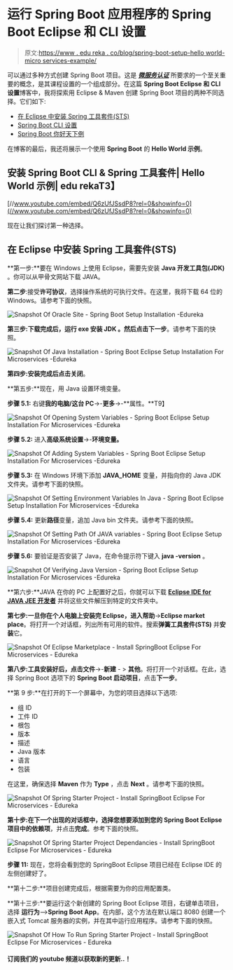 # 运行 Spring Boot 应用程序的 Spring Boot Eclipse 和 CLI 设置

> 原文:[https://www . edu reka . co/blog/spring-boot-setup-hello world-micro services-example/](https://www.edureka.co/blog/spring-boot-setup-helloworld-microservices-example/)

可以通过多种方式创建 Spring Boot 项目。这是 [***微服务认证***](https://www.edureka.co/microservices-architecture-training) 所要求的一个至关重要的概念，是其课程设置的一个组成部分。在这篇 **Spring Boot Eclipse 和 CLI 设置**博客中，我将探索用 Eclipse & Maven 创建 Spring Boot 项目的两种不同选择。它们如下:

*   [在 Eclipse 中安装 Spring 工具套件(STS)](#InstallSpringToolSuite(STS)inEclipse)
*   [Spring Boot CLI 设置](#RunApplicationsUsingSpringBootCLI&Maven)
*   [Spring Boot 你好天下例](#SpringBootHelloWorldExample)

在博客的最后，我还将展示一个使用 **Spring Boot** 的 **Hello World 示例**。

## **安装 Spring Boot CLI & Spring 工具套件| Hello World 示例| edu rekaT3】**

[//www.youtube.com/embed/Q6zUfJSsdP8?rel=0&showinfo=0](//www.youtube.com/embed/Q6zUfJSsdP8?rel=0&showinfo=0)

现在让我们探讨第一种选择。

## **在 Eclipse 中安装 Spring 工具套件(STS)**

**第一步:**要在 Windows 上使用 Eclipse，需要先安装 **Java 开发工具包(JDK)** 。你可以从甲骨文网站下载 JAVA。

**第二步**:接受**许可协议**，选择操作系统的可执行文件。在这里，我将下载 64 位的 Windows。请参考下面的快照。

![Snapshot Of Oracle Site - Spring Boot Setup Installation -Edureka](../Images/cd61641176efa4d2617a006fb7c4dc93.png)

**第三步:**下载完成后，**运行 exe 安装 JDK** 。然后点击**下一步**。请参考下面的快照。

![Snapshot Of Java Installation - Spring Boot Eclipse Setup Installation For Microservices -Edureka](../Images/625b9993cfd563d38e4f14411cd08d6b.png)

**第四步:**安装完成后点击**关闭**。

**第五步:**现在，用 Java 设置环境变量。

**步骤 5.1:** 右键**我的电脑/这台 PC**->-**更多**->-**属性。**T9】

![Snapshot Of Opening System Variables - Spring Boot Eclipse Setup Installation For Microservices -Edureka](../Images/48a255fe157cf323579a986953daaf4e.png)

**步骤 5.2:** 进入**高级系统设置**->-**环境变量。**

![Snapshot Of Adding System Variables - Spring Boot Eclipse Setup Installation For Microservices -Edureka](../Images/ac91cf5fce1b89de350b6216f538efc9.png)

**步骤 5.3:** 在 Windows 环境下添加 **JAVA_HOME** 变量，并指向你的 Java JDK 文件夹。请参考下面的快照。

![Snapshot Of Setting Environment Variables In Java - Spring Boot Eclipse Setup Installation For Microservices -Edureka](../Images/804143a41301792bbc5b9cd01c143c61.png)

**步骤 5.4:** 更新**路径**变量，追加 Java bin 文件夹。请参考下面的快照。

![Snapshot Of Setting Path Of JAVA variables - Spring Boot Eclipse Setup Installation For Microservices -Edureka](../Images/047d0a637675ce7245668ae42b9de82c.png)

**步骤 5.6:** 要验证是否安装了 Java，在命令提示符下键入 **java -version** 。

![Snapshot Of Verifying Java Version - Spring Boot Eclipse Setup Installation For Microservices -Edureka](../Images/ca6566eb48de736829aee559805f4e55.png)

**第六步:**JAVA 在你的 PC 上配置好之后，你就可以下载 [**Eclipse IDE for JAVA JEE 开发者**](https://www.eclipse.org/downloads/) 并将这些文件解压到特定的文件夹中。

**第七步:**一旦你在个人电脑上安装完 Eclipse，进入**帮助**->**Eclipse market place**。将打开一个对话框，列出所有可用的软件。搜索**弹簧工具套件(STS)** 并**安装**它。

![Snapshot Of Eclipse Marketplace - Install SpringBoot Eclipse For Microservices - Edureka](../Images/e162b7f7fc73b0ce69d168956ecdf18f.png)

**第八步:**工具安装好后，点击**文件**->-**新建** - > **其他**。将打开一个对话框。在此，选择 Spring Boot 选项下的 **Spring Boot 启动项目**，点击**下一步**。

**第 9 步:**在打开的下一个屏幕中，为您的项目选择以下选项:

*   组 ID
*   工件 ID
*   根包
*   版本
*   描述
*   Java 版本
*   语言
*   包装

在这里，确保选择 **Maven** 作为 **Type** ，点击 **Next** 。请参考下面的快照。

![Snapshot Of Spring Starter Project - Install SpringBoot Eclipse For Microservices - Edureka](../Images/5fac900632b40639d88c2ae3973f34d4.png)

**第十步:**在下一个出现的对话框中，选择您想要添加到您的 Spring Boot Eclipse 项目中的**依赖项**，并点击**完成**。参考下面的快照。

![Snapshot Of Spring Starter Project Dependancies - Install SpringBoot Eclipse For Microservices - Edureka](../Images/e9202cda297594175249e5443da84330.png)

**步骤 11:** 现在，您将会看到您的 SpringBoot Eclipse 项目已经在 Eclipse IDE 的左侧创建好了。

**第十二步:**项目创建完成后，根据需要为你的应用配置类。

**第十三步:**要运行这个新创建的 Spring Boot Eclipse 项目，右键单击项目，选择 **运行为**–>**Spring Boot App**。在内部，这个方法在默认端口 8080 创建一个嵌入式 Tomcat 服务器的实例，并在其中运行应用程序。请参考下面的快照。

![Snapshot Of How To Run Spring Starter Project - Install SpringBoot Eclipse For Microservices - Edureka](../Images/54d728fa3fde98b2a80e4ae93462a3b3.png)

#### 订阅我们的 youtube 频道以获取新的更新..！